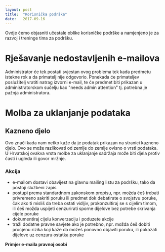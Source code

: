 ```yaml
---
layout: post
title:  "Korisnička podrška"
date:   2017-09-16
---
```


Ovdje ćemo objasniti učestale oblike korisničke podrške a namjenjeno je za razvoj i treninge tima za podršku.

# Rješavanje nedostavljenih e-mailova

Administrator će tek postati svjestan ovog problema tek kada predmetu istekne rok a da primatelj nije odgovorio. Ponekada će primateljev poslužitelj vratiti natrag izvorni e-mail, te će predmet biti prikazan u administratorskom sučelju kao "needs admin attention" tj. potrebna je pažnja administratora.

# Molba za uklanjanje podataka

## Kazneno djelo

Ovo znači kada nam netko kaže da je podatak prikazan na stranici kazneno djelo. Ovo se može razlikovati od zemlje do zemlje ovisno o vrsti podataka. U Hrvatskoj ovakva vrsta molbe za uklanjanje sadržaja može biti djela protiv časti i ugleda ili govor mržnje.

### Akcija

* e-mailom dostavi obavijest na glavnu mailing listu za podršku, tako da postoji službeni zapis
* postupi prema standardnom zakonskom propisu, npr. možda ćeš trebati privremeno sakriti poruku ili predmet dok debatirate o svojstvu poruke, čak ako ti misliš da treba ostati vidljiv, prokonzultiraj se s cijelim timom, ili ćeš možda uspijeti cenzurirati sporne dijelove bez potrebe skrivanja cijele poruke
* dokumentiraj cijelu konverzaciju i poduzete akcije
* traži dodatne pravne savjete ako je potrebno, npr. možda ćeš dobiti procjenu rizika koji kaže da možeš ponovno objaviti poruku, ili pokazati dijelove uz cenzuru ostatka poruke

**Primjer e-maila pravnoj osobi**

```

```

[take-down]:    #tbd
